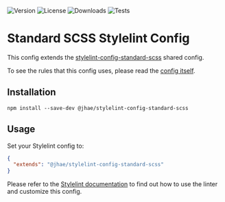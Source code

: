 ![Version](https://img.shields.io/npm/v/%40jhae/stylelint-config-standard-scss?label=Version&labelColor=%23404850&color=blue)
![License](https://img.shields.io/github/license/jhae-de/stylelint-config-standard-scss?label=License&labelColor=%23404850&color=blue)
![Downloads](https://img.shields.io/npm/dt/%40jhae%2Fstylelint-config-standard-scss?label=Downloads&labelColor=%23404850&color=blue)
![Tests](https://img.shields.io/github/actions/workflow/status/jhae-de/stylelint-config-standard-scss/analyze.yaml?label=Tests&labelColor=%23404850)

# Standard SCSS Stylelint Config

This config extends
the [stylelint-config-standard-scss](https://github.com/stylelint-scss/stylelint-config-standard-scss) shared config.

To see the rules that this config uses, please read the [config itself](index.yaml).

## Installation

```shell
npm install --save-dev @jhae/stylelint-config-standard-scss
```

## Usage

Set your Stylelint config to:

```json
{
  "extends": "@jhae/stylelint-config-standard-scss"
}
```

Please refer to the [Stylelint documentation](https://stylelint.io) to find out how to use the linter and customize this
config.
